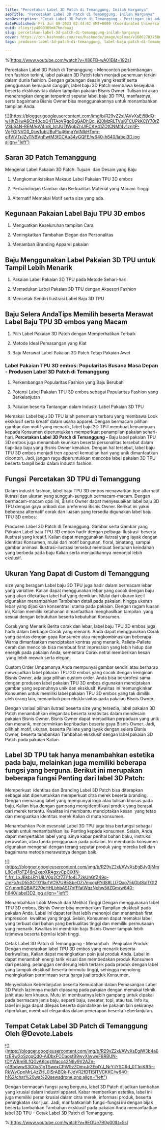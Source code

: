 ```yaml
---
title: "Percetakan Label 3D Patch di Temanggung, Inilah Harganya"
seoTitle: "Percetakan Label 3D Patch di Temanggung, Inilah Harganya"
seoDescription: "Cetak Label 3D Patch di Temanggung - Postingan ini adalah Ulasan dengan lengkap yang kami bahas tentang Jasa Percetakan Label 3D Patch di Temanggung"
datePublished: Fri Jun 09 2023 02:44:02 GMT+0000 (Coordinated Universal Time)
cuid: clinyrjy4000309mk7hncbaaj
slug: percetakan-label-3d-patch-di-temanggung-inilah-harganya
cover: https://cdn.hashnode.com/res/hashnode/image/upload/v1686278375067/e7216105-4567-4716-9ba2-4ef9423e0444.jpeg
tags: produsen-label-3d-patch-di-temanggung, label-baju-patch-di-temanggung, label-baju-jersey-temanggung

---
```


%[https://www.youtube.com/watch?v=X86FB-wA01E&t=192s] 

Percetakan Label 3D Patch di Temanggung - Mencontoh perkembangan tren fashion terkini, label pakaian 3D Patch telah menjadi penemuan terkini dalam dunia fashion. Dengan gabungan desain yang kreatif serta penggunaan kemajuan canggih, label baju 3D Patch membawa kesejukan beserta eksklusivitas dalam tampilan pakaian Bisnis Owner. Tulisan ini akan menerangkan dengan terperinci seputar label baju 3D TPU, manfaatnya, serta bagaimana Bisnis Owner bisa menggunakannya untuk menambahkan tampilan Anda.

[![](https://blogger.googleusercontent.com/img/b/R29vZ2xl/AVvXsEj5BdQ-wHhZHwA6Cz40cpO41TAoVRgo0gGADhQq_jQ0MzRLTVuKFCUPkKCjY70rZVSLS4N-REMAqV4m8_IstJUTtWgbZhUlFCKV41ZOtCNMf4v1znjtP-VgFGjNVG0_0cw1ubUBuPIu46mgYqlNIkHTxm-eifViVTrJZyTNBVnFwtM3fDCAa34yGQFE/w640-h640/label3D.jpg align="left")](https://blogger.googleusercontent.com/img/b/R29vZ2xl/AVvXsEj5BdQ-wHhZHwA6Cz40cpO41TAoVRgo0gGADhQq_jQ0MzRLTVuKFCUPkKCjY70rZVSLS4N-REMAqV4m8_IstJUTtWgbZhUlFCKV41ZOtCNMf4v1znjtP-VgFGjNVG0_0cw1ubUBuPIu46mgYqlNIkHTxm-eifViVTrJZyTNBVnFwtM3fDCAa34yGQFE/s900/label3D.jpg)

## Saran 3D Patch Temanggung

Mengenal Label Pakaian 3D Patch: Tujuan  dan Desain yang Baju

1. Mengkomunikasikan Maksud Label Pakaian TPU 3D embos
    
2. Perbandingan Gambar dan Berkualitas Material yang Macam Tinggi
    
3. Alternatif Memakai Motif serta size yang ada.
    

## Kegunaan Pakaian Label Baju TPU 3D embos

1. Menguatkan Keseluruhan tampilan Cara
    
2. Meningkatkan Tambahan Elegan dan Personalitas
    
3. Menambah Branding Apparel pakaian
    

## Baju Menggunakan Label Pakaian 3D TPU untuk Tampil Lebih Menarik

1. Pakaian Label Pakaian 3D TPU pada Metode Sehari-hari
    
2. Memadukan Label Pakaian 3D TPU dengan Aksesori Fashion
    
3. Mencetak Sendiri Ilustrasi Label Baju 3D TPU
    

## Baju Selera AndaTips Memilih beserta Merawat Label Baju TPU 3D embos yang Macam

1. Pilih Label Pakaian 3D Patch dengan Memperhatikan Terbaik
    
2. Metode Ideal Pemasangan yang Kiat
    
3. Baju Merawat Label Pakaian 3D Patch Tetap Pakaian Awet
    

### Label Pakaian TPU 3D embos: Popularitas Busana Masa Depan - Produsen Label 3D Patch di Temanggung

1. Perkembangan Popularitas Fashion yang Baju Berubah
    
2. Potensi Label Pakaian TPU 3D embos sebagai Popularitas Fashion yang Berkelanjutan
    
3. Pakaian beserta Tantangan dalam Industri Label Pakaian 3D TPU
    

Memakai: Label baju 3D TPU ialah penemuan terbaru yang membawa Look eksklusif serta kreatif dalam usaha apparel. Dengan bermacam pilihan gambar dan motif yang menarik, label baju 3D TPU membuat kemampuan kepada Konsumen diperuntukkan memperkuat penampilan pakaian sehari-hari. **Percetakan Label 3D Patch di Temanggung -** Baju label pakaian TPU 3D embos juga menambah keunikan beserta personalitas tersebut dalam tiap-tiap baju yang Bisnis Owner kenakan. Dengan hal tersebut, label baju TPU 3D embos menjadi tren apparel kemudian hari yang unik dimanfaatkan dicontoh. Jadi, jangan ragu diperuntukkan mencoba label pakaian 3D TPU beserta tampil beda dalam industri fashion.

## Fungsi  Percetakan 3D TPU di Temanggung

Dalam industri fashion, label baju TPU 3D embos menawarkan tipe alternatif ilutrasi dan ukuran yang sungguh-sungguh bermacam-macam. Dengan bermacam-macam opsi ini, Bisnis Owner dapat menyesuaikan label baju 3D TPU dengan gaya pribadi dan preferensi Bisnis Owner. Berikut ini yakni beberapa alternatif corak dan luasan yang tersedia digunakan label baju TPU 3D embos:

Produsen Label 3D Patch di Temanggung. Gambar serta Gambar yang Pakaian Label baju TPU 3D embos hadir dengan pelbagai Ilustrasi  beserta ilustrasi yang kreatif. Kalian dapat menggunakan ilutrasi yang layak dengan identitas Konsumen, mulai dari motif bangunan, floral, binatang, sampai gambar animasi. Ilustrasi-ilustrasi tersebut membuat Sentuhan keindahan yang berbeda pada baju Kalian serta menjadikannya menonjol lebih ekslusif.

## Ukuran Yang Dapat di Custom di Temanggung

size yang beragam Label baju 3D TPU juga hadir dalam bermacam lebar yang variative. Kalian dapat menggunakan lebar yang cocok dengan baju yang akan dilekatkan label hal yang demikian. Mulai dari ukuran kecil digunakan menambahkan Tambahan detail pada pakaian, hingga ukuran lebar yang dijadikan konsentrasi utama pada pakaian. Dengan ragam luasan ini, Kalian memiliki ketahanan dimanfaatkan menghasilkan tampilan  yang sesuai dengan kebutuhan beserta kebutuhan Konsumen.

Corak yang Menarik Berita corak dan lebar, label baju TPU 3D embos juga hadir dalam berbagai Corak yang menarik. Anda dapat menggunakan Corak yang pantas dengan gaya Konsumen atau mengkombinasikan beberapa Warna dimanfaatkan menciptakan kontras yang menarik. Pallete-Pallete cerah dan mencolok bisa membuat first impression yang lebih hidup dan energik pada pakaian Anda, sementara Corak netral memberikan kesan  yang lebih mewah serta elegan.

Custom Order Umpamanya Anda mempunyai gambar sendiri atau berharap mewujudkan label pakaian TPU 3D embos yang cocok dengan keinginan Bisnis Owner, ada juga pilihan custom order. Anda bisa berprofesi sama dengan produsen label pakaian TPU 3D embos digunakan menciptakan gambar yang sepenuhnya unik dan eksklusif. Kwalitas ini memungkinkan Konsumen untuk memiliki label pakaian TPU 3D embos yang tak dimiliki oleh orang lain, menambah poin eksklusivitas pada pakaian Bisnis Owner.

Dengan variasi pilihan ilutrasi beserta size yang tersedia, label pakaian 3D Patch menambahkan eleganitas beserta kreativitas dalam mendesain pakaian Bisnis Owner. Bisnis Owner dapat menjadikan perpaduan yang unik dan menarik, mencerminkan kepribadian beserta gaya Bisnis Owner. Jadi, pilihlah motif, ukuran, beserta Pallete yang layak dengan selera Bisnis Owner, beserta tambahkan Tambahan eksklusif dengan label pakaian 3D Patch pada pakaian Kalian.

## Label 3D TPU tak hanya menambahkan estetika pada baju, melainkan juga memiliki beberapa fungsi yang berguna. Berikut ini merupakan beberapa fungsi Penting dari label 3D Patch:

Memperkuat  identitas dan Branding Label 3D Patch bisa diterapkan sebagai alat diperuntukkan memperkuat citra merek beserta branding. Dengan memasang label yang mempunyai logo atau tulisan khusus pada baju, Kalian bisa dengan gampang mengidentifikasi produk yang berasal dari merek tertentu. Kwalitas ini membantu menciptakan kesan  yang tetap dan menguatkan identitas merek Kalian di mata konsumen.

Menambahkan Poin esesnsial Label 3D TPU juga bisa berfungsi sebagai wadah untuk menambahkan isu Penting kepada konsumen. Selain, Anda dapat menyertakan label yang isinya kabar perihal bahan baku, instruksi perawatan, atau tanda penggunaan pada pakaian. Ini membantu konsumen digunakan mengenal dengan terang seputar produk yang mereka beli dan bagaimana metode merawatnya dengan baik.

[![](https://blogger.googleusercontent.com/img/b/R29vZ2xl/AVvXsEgBJv3jMmL8CeI7oTZ46n2xepXRAgxvCpCjXfN-f_frr_LxJBkbLRYUjLV0g2Cf7Zl1fo4L72kUhGfZ49q-JmFxAsD55XOT01ku1VC97UB5SbeOZi7mxgxRYdS8LLl7Qxo75kGbt8xlTGt2CY-mnr8QBAP270eHHLbhbAS17nfFfatWqzNchw5itZGm/w640-h640/label3D2.jpg align="left")](https://blogger.googleusercontent.com/img/b/R29vZ2xl/AVvXsEgBJv3jMmL8CeI7oTZ46n2xepXRAgxvCpCjXfN-f_frr_LxJBkbLRYUjLV0g2Cf7Zl1fo4L72kUhGfZ49q-JmFxAsD55XOT01ku1VC97UB5SbeOZi7mxgxRYdS8LLl7Qxo75kGbt8xlTGt2CY-mnr8QBAP270eHHLbhbAS17nfFfatWqzNchw5itZGm/s900/label3D2.jpg)

Menambahkan Look Mewah dan Melihat Tinggi Dengan menggunakan label TPU 3D embos, Bisnis Owner bisa memberikan Tampilan eksklusif pada pakaian Anda. Label ini dapat terlihat lebih menonjol dan menambah first impression  kwalitas yang tinggi. Selain, Konsumen dapat memakai label yang terbuat dari bahan yang berkualitas tinggi dan memiliki permukaaan yang menarik. Kwalitas ini membikin baju Bisnis Owner tampak lebih istimewa beserta bernilai lebih tinggi.

Cetak Label 3D Patch di Temanggung - Menambah   Penjualan Produk Dengan menerapkan label TPU 3D embos yang menarik beserta berkwalitas, Kalian dapat meningkatkan poin jual produk Anda. Label ini dapat menambah energi tarik visual dan membedakan produk Konsumen dari pesaing. pelanggan cenderung lebih tertarik pada produk dengan label yang tampak eksklusif beserta bermutu tinggi, sehingga menolong meningkatkan permintaan serta harga jual produk Konsumen.

Menyediakan Keberlanjutan beserta Kemudahan dalam Pemasangan Label 3D Patch lazimnya mudah dipasang pada pakaian dengan memakai teknik jahit atau lem khusus. Mutu ini membuatnya lebih gampang untuk dipakai pada bermacam jenis baju, seperti baju, sweater, topi, atau tas. Info itu, label ini juga dapat dilepas beserta dipindahkan ke pakaian lain sekiranya diperlukan, membuat eleganitas dalam penerapan beserta keberlanjutan.

## Tempat Cetak Label 3D Patch di Temanggung Oleh @Devote.Labels

[![](https://blogger.googleusercontent.com/img/b/R29vZ2xl/AVvXsEgjW3b4a0tzERw2oSzgpQd0-AiDbxFODaostB9wvXIwweF8RBUN-tDYWBmBLfQGyAKcqzWacc42N8y9V2AZn-g1BbdwwS3C0x31gTSwexCPW9zZOmxJr3EplYJ_NrYiIYSCRd_0T1plKff5--RkWyCpoMrL4zZHL0ISrABQk-FJdVR2fDTISITVCKKC/w640-h162/chat%20wa%20sewadrone.png align="left")](https://wa.me/+6287838865004?text=Permisi%2C%20kak%20mau%20nanya%20tentang%20label%2C%20dapat%20informasi%20dari%20devotelabels.web.id)

Dengan bermacam fungsi yang berguna, label 3D Patch dijadikan tambahan yang krusial dalam industri apparel. Kabar memberikan estetika, label ini juga memiliki peran krusial dalam citra merek, informasi produk, beserta peningkatan skor jual. Jadi, manfaatkanlah fungsi-fungsi ini dengan bijak beserta tambahkan Tambahan eksklusif pada pakaian Anda memanfaatkan label 3D TPU - Cetak Label 3D Patch di Temanggung.

%[https://www.youtube.com/watch?v=9EOUe7B0g00&t=5s]